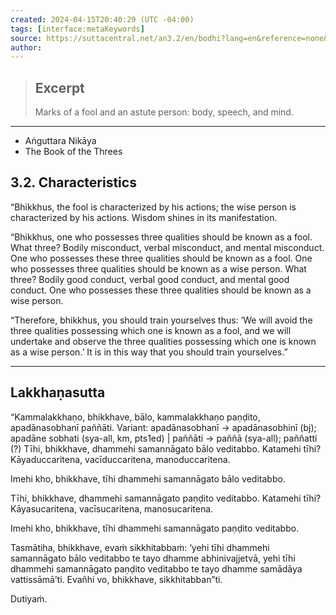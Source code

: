 ```yaml
---
created: 2024-04-15T20:40:29 (UTC -04:00)
tags: [interface:metaKeywords]
source: https://suttacentral.net/an3.2/en/bodhi?lang=en&reference=none&highlight=false
author: 
---
```


> ## Excerpt
> Marks of a fool and an astute person: body, speech, and mind.

---
-   Aṅguttara Nikāya
-   The Book of the Threes

## 3.2. Characteristics

“Bhikkhus, the fool is characterized by his actions; the wise person is characterized by his actions. Wisdom shines in its manifestation.

“Bhikkhus, one who possesses three qualities should be known as a fool. What three? Bodily misconduct, verbal misconduct, and mental misconduct. One who possesses these three qualities should be known as a fool. One who possesses three qualities should be known as a wise person. What three? Bodily good conduct, verbal good conduct, and mental good conduct. One who possesses these three qualities should be known as a wise person.

“Therefore, bhikkhus, you should train yourselves thus: ‘We will avoid the three qualities possessing which one is known as a fool, and we will undertake and observe the three qualities possessing which one is known as a wise person.’ It is in this way that you should train yourselves.”

---
## Lakkhaṇasutta

“Kammalakkhaṇo, bhikkhave, bālo, kammalakkhaṇo paṇḍito, apadānasobhanī paññāti. Variant: apadānasobhanī → apadānasobhinī (bj); apadāne sobhati (sya-all, km, pts1ed) | paññāti → paññā (sya-all); paññatti (?) Tīhi, bhikkhave, dhammehi samannāgato bālo veditabbo. Katamehi tīhi? Kāyaduccaritena, vacīduccaritena, manoduccaritena.

Imehi kho, bhikkhave, tīhi dhammehi samannāgato bālo veditabbo.

Tīhi, bhikkhave, dhammehi samannāgato paṇḍito veditabbo. Katamehi tīhi? Kāyasucaritena, vacīsucaritena, manosucaritena.

Imehi kho, bhikkhave, tīhi dhammehi samannāgato paṇḍito veditabbo.

Tasmātiha, bhikkhave, evaṁ sikkhitabbaṁ: ‘yehi tīhi dhammehi samannāgato bālo veditabbo te tayo dhamme abhinivajjetvā, yehi tīhi dhammehi samannāgato paṇḍito veditabbo te tayo dhamme samādāya vattissāmā’ti. Evañhi vo, bhikkhave, sikkhitabban”ti.

Dutiyaṁ.

